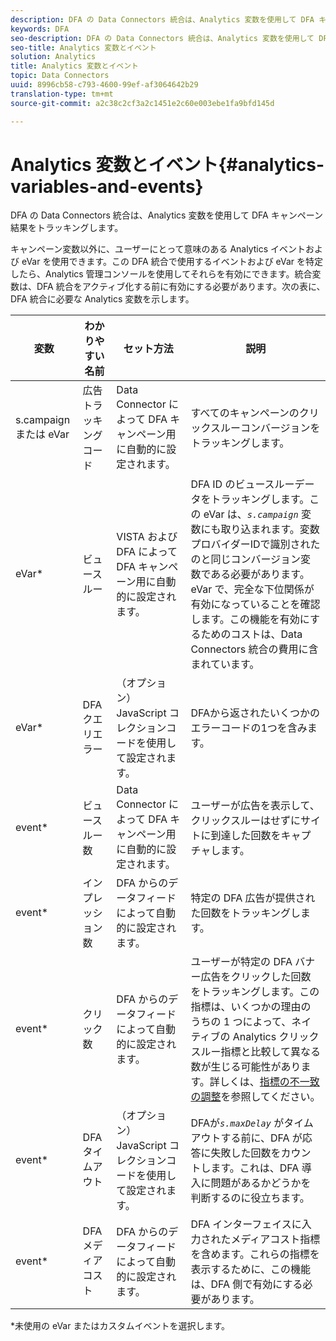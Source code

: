 ```yaml
---
description: DFA の Data Connectors 統合は、Analytics 変数を使用して DFA キャンペーン結果をトラッキングします。
keywords: DFA
seo-description: DFA の Data Connectors 統合は、Analytics 変数を使用して DFA キャンペーン結果をトラッキングします。
seo-title: Analytics 変数とイベント
solution: Analytics
title: Analytics 変数とイベント
topic: Data Connectors
uuid: 8996cb58-c793-4600-99ef-af3064642b29
translation-type: tm+mt
source-git-commit: a2c38c2cf3a2c1451e2c60e003ebe1fa9bfd145d

---
```



# Analytics 変数とイベント{#analytics-variables-and-events}

DFA の Data Connectors 統合は、Analytics 変数を使用して DFA キャンペーン結果をトラッキングします。

キャンペーン変数以外に、ユーザーにとって意味のある Analytics イベントおよび eVar を使用できます。この DFA 統合で使用するイベントおよび eVar を特定したら、Analytics 管理コンソールを使用してそれらを有効にできます。統合変数は、DFA 統合をアクティブ化する前に有効にする必要があります。次の表に、DFA 統合に必要な Analytics 変数を示します。

| 変数 | わかりやすい名前 | セット方法 | 説明 |
|---|---|---|---|
| s.campaign または eVar | 広告トラッキングコード | Data Connector によって DFA キャンペーン用に自動的に設定されます。 | すべてのキャンペーンのクリックスルーコンバージョンをトラッキングします。 |
| eVar* | ビュースルー | VISTA および DFA によって DFA キャンペーン用に自動的に設定されます。 | DFA ID のビュースルーデータをトラッキングします。この eVar は、*`s.campaign`* 変数にも取り込まれます。変数プロバイダーIDで識別されたのと同じコンバージョン変数である必要があります。 eVar で、完全な下位関係が有効になっていることを確認します。この機能を有効にするためのコストは、Data Connectors 統合の費用に含まれています。 |
| eVar* | DFA クエリエラー | （オプション）JavaScript コレクションコードを使用して設定されます。 | DFAから返されたいくつかのエラーコードの1つを含みます。 |
| event* | ビュースルー数 | Data Connector によって DFA キャンペーン用に自動的に設定されます。 | ユーザーが広告を表示して、クリックスルーはせずにサイトに到達した回数をキャプチャします。 |
| event* | インプレッション数 | DFA からのデータフィードによって自動的に設定されます。 | 特定の DFA 広告が提供された回数をトラッキングします。 |
| event* | クリック数 | DFA からのデータフィードによって自動的に設定されます。 | ユーザーが特定の DFA バナー広告をクリックした回数をトラッキングします。この指標は、いくつかの理由のうちの 1 つによって、ネイティブの Analytics クリックスルー指標と比較して異なる数が生じる可能性があります。詳しくは、[指標の不一致の調整](/help/import/data-connectors/dfa-data-connector-analytics/dfa-reconciling-metric-discrepancies.md)を参照してください。 |
| event* | DFA タイムアウト | （オプション）JavaScript コレクションコードを使用して設定されます。 | DFAが&#x200B;*`s.maxDelay`* がタイムアウトする前に、DFA が応答に失敗した回数をカウントします。これは、DFA 導入に問題があるかどうかを判断するのに役立ちます。 |
| event* | DFA メディアコスト | DFA からのデータフィードによって自動的に設定されます。 | DFA インターフェイスに入力されたメディアコスト指標を含めます。これらの指標を表示するために、この機能は、DFA 側で有効にする必要があります。 |

*未使用の eVar またはカスタムイベントを選択します。
